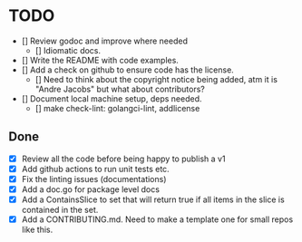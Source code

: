 # TODO

-   [] Review godoc and improve where needed
    -   [] Idiomatic docs.
-   [] Write the README with code examples.
-   [] Add a check on github to ensure code has the license.
    -   [] Need to think about the copyright notice being added, atm it is "Andre Jacobs" but what about contributors?
-   [] Document local machine setup, deps needed.
    -   [] make check-lint: golangci-lint, addlicense

## Done

-   [x] Review all the code before being happy to publish a v1
-   [x] Add github actions to run unit tests etc.
-   [x] Fix the linting issues (documentations)
-   [x] Add a doc.go for package level docs
-   [x] Add a ContainsSlice to set that will return true if all items in the slice is contained in the set.
-   [x] Add a CONTRIBUTING.md. Need to make a template one for small repos like this.
